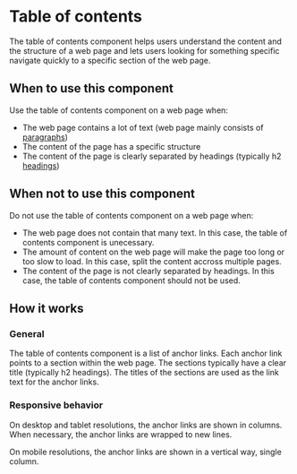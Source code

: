 # Table of contents

The table of contents component helps users understand the content and the structure of a web page and lets users looking for something specific navigate quickly to a specific section of the web page.

## When to use this component

Use the table of contents component on a web page when:

* The web page contains a lot of text (web page mainly consists of <a href="{{path './paragraph'}}">paragraphs</a>)
* The content of the page has a specific structure
* The content of the page is clearly separated by headings (typically h2 <a href="{{path './heading'}}">headings</a>)

## When not to use this component

Do not use the table of contents component on a web page when:

* The web page does not contain that many text. In this case, the table of contents component is unecessary.
* The amount of content on the web page will make the page too long or too slow to load. In this case, split the content accross multiple pages.
* The content of the page is not clearly separated by headings. In this case, the table of contents component should not be used.

## How it works

### General

The table of contents component is a list of anchor links. Each anchor link points to a section within the web page. The sections typically have a clear title (typically h2 headings). The titles of the sections are used as the link text for the anchor links.

### Responsive behavior

On desktop and tablet resolutions, the anchor links are shown in columns. When necessary, the anchor links are wrapped to new lines.

On mobile resolutions, the anchor links are shown in a vertical way, single column.
